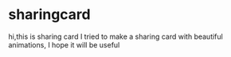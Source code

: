 # sharingcard
hi,this is sharing card 
I tried to make a sharing card with beautiful animations, I hope it will be useful
